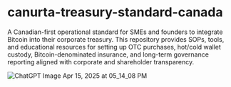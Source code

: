 # canurta-treasury-standard-canada
A Canadian-first operational standard for SMEs and founders to integrate Bitcoin into their corporate treasury. This repository provides SOPs, tools, and educational resources for setting up OTC purchases, hot/cold wallet custody, Bitcoin-denominated insurance, and long-term governance reporting aligned with corporate and shareholder transparency.



![ChatGPT Image Apr 15, 2025 at 05_14_08 PM](https://github.com/user-attachments/assets/96963ab3-1956-4bd2-b2a8-83eb8d2d155a)

